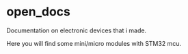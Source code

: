 # open_docs
Documentation on electronic devices that i made.

Here you will find some mini/micro modules with STM32 mcu.
